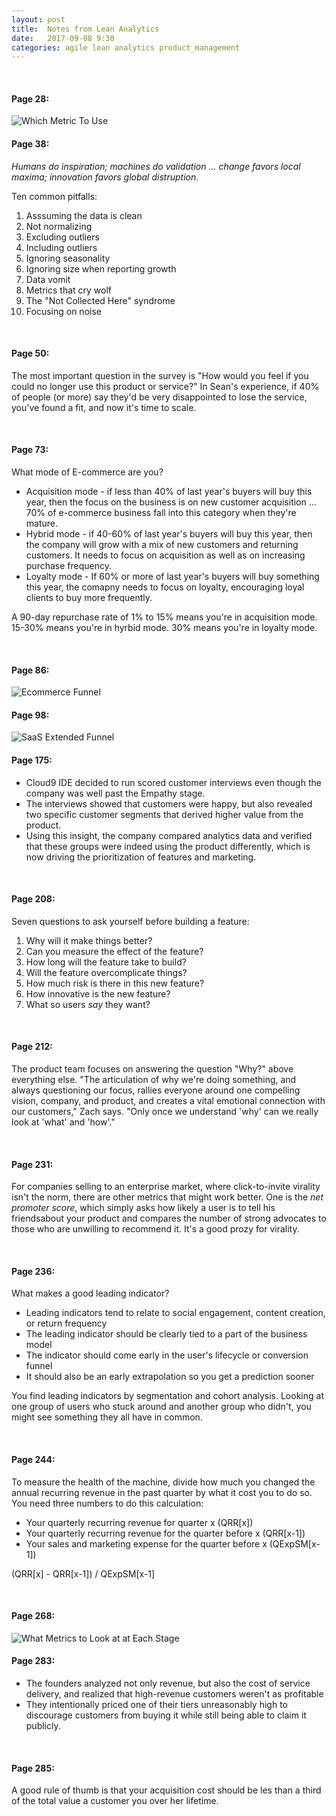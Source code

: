 ```yaml
---
layout: post
title:  Notes from Lean Analytics
date:   2017-09-08 9:30
categories: agile lean analytics product_management
---
```


<br>

#### Page 28: ###

<img class="img img-thumbnail img-responsive" src="{{site.baseurl}}/assets/which-metric.jpg" alt="Which Metric To Use">


<br>

#### Page 38: ###

_Humans do inspiration; machines do validation ... change favors local maxima; innovation favors global distruption._

Ten common pitfalls:

1. Asssuming the data is clean
1. Not normalizing
1. Excluding outliers
1. Including outliers
1. Ignoring seasonality
1. Ignoring size when reporting growth
1. Data vomit
1. Metrics that cry wolf
1. The "Not Collected Here" syndrome
1. Focusing on noise

<br>

#### Page 50: ###
The most important question in the survey is "How would you feel if you could no longer use this product or service?" In Sean's experience, if 40% of people (or more) say they'd be very disappointed to lose the service, you've found a fit, and now it's time to scale.

<br>

#### Page 73: ###
What mode of E-commerce are you?
- Acquisition mode - if less than 40% of last year's buyers will buy this year, then the focus on the business is on new customer acquisition ... 70% of e-commerce business fall into this category when they're mature.
- Hybrid mode - if 40-60% of last year's buyers will buy this year, then the company will grow with a mix of new customers and returning customers. It needs to focus on acquisition as well as on increasing purchase frequency.
- Loyalty mode - If 60% or more of last year's buyers will buy something this year, the comapny needs to focus on loyalty, encouraging loyal clients to buy more frequently. 

A 90-day repurchase rate of 1% to 15% means you're in acquisition mode. 15-30% means you're in hyrbid mode. 30% means you're in loyalty mode.

<br>

#### Page 86: ###

<img class="img img-thumbnail img-responsive" src="{{site.baseurl}}/assets/ecommerce-funnel.jpg" alt="Ecommerce Funnel">


<br>

#### Page 98: ###

<img class="img img-thumbnail img-responsive" src="{{site.baseurl}}/assets/sass-extended-funnel.jpg" alt="SaaS Extended Funnel">


<br>

#### Page 175: ###

- Cloud9 IDE decided to run scored customer interviews even though the company was well past the Empathy stage.
- The interviews showed that customers were happy, but also revealed two specific customer segments that derived higher value from the product.
- Using this insight, the company compared analytics data and verified that these groups were indeed using the product differently, which is now driving the prioritization of features and marketing.

<br>

#### Page 208: ###

Seven questions to ask yourself before building a feature:
1. Why will it make things better?
1. Can you measure the effect of the feature?
1. How long will the feature take to build?
1. Will the feature overcomplicate things?
1. How much risk is there in this new feature?
1. How innovative is the new feature?
1. What so users _say_ they want?

<br>

#### Page 212: ###

The product team focuses on answering the question "Why?" above everything else. "The articulation of why we're doing something, and always questioning our focus, rallies everyone around one compelling vision, company, and product, and creates a vital emotional connection with our customers," Zach says. "Only once we understand 'why' can we really look at 'what' and 'how'."

<br>

#### Page 231: ###

For companies selling to an enterprise market, where click-to-invite virality isn't the norm, there are other metrics that might work better. One is the _net promoter score_, which simply asks how likely a user is to tell his friendsabout your product and compares the number of strong advocates to those who are unwilling to recommend it. It's a good prozy for virality.

<br>

#### Page 236: ###

What makes a good leading indicator?
- Leading indicators tend to relate to social engagement, content creation, or return frequency
- The leading indicator should be clearly tied to a part of the business model
- The indicator should come early in the user's lifecycle or conversion funnel
- It should also be an early extrapolation so you get a prediction sooner

You find leading indicators by segmentation and cohort analysis. Looking at one group of users who stuck around and another group who didn't, you might see something they all have in common.

<br> 

#### Page 244: ###

To measure the health of the machine, divide how much you changed the annual recurring revenue in the past quarter by what it cost you to do so. You need three numbers to do this calculation:
- Your quarterly recurring revenue for quarter x (QRR[x])
- Your quarterly recurring revenue for the quarter before x (QRR[x-1])
- Your sales and marketing expense for the quarter before x (QExpSM[x-1])

(QRR[x] - QRR[x-1]) / QExpSM[x-1]

<br> 

#### Page 268: ###

<img class="img img-thumbnail img-responsive" src="{{site.baseurl}}/assets/stages-and-metrics.jpg" alt="What Metrics to Look at at Each Stage">


<br>

#### Page 283: ###
- The founders analyzed not only revenue, but also the cost of service delivery, and realized that high-revenue customers weren't as profitable
- They intentionally priced one of their tiers unreasonably high to discourage customers from buying it while still being able to claim it publicly.

<br>


#### Page 285: ###

A good rule of thumb is that your acquisition cost should be les than a third of the total value a customer you over her lifetime. 

